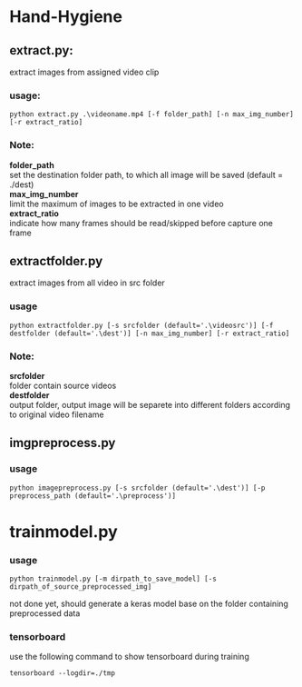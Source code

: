 # Hand-Hygiene

## extract.py:
extract images from assigned video clip
### usage:
```
python extract.py .\videoname.mp4 [-f folder_path] [-n max_img_number] [-r extract_ratio]
```
### Note: 
**folder_path**<br>
set the destination folder path, to which all image will be saved (default = ./dest)<br>
**max_img_number**<br>
limit the maximum of images to be extracted in one video <br>
**extract_ratio**<br>
indicate how many frames should be read/skipped before capture one frame<br>

## extractfolder.py
extract images from all video in src folder
### usage
```
python extractfolder.py [-s srcfolder (default='.\videosrc')] [-f destfolder (default='.\dest')] [-n max_img_number] [-r extract_ratio]
```
### Note: 
**srcfolder**<br>
folder contain source videos<br>
**destfolder**<br>
output folder, output image will be separete into different folders according to original video filename
## imgpreprocess.py
### usage
```
python imagepreprocess.py [-s srcfolder (default='.\dest')] [-p preprocess_path (default='.\preprocess')]
```
# trainmodel.py
### usage
```
python trainmodel.py [-m dirpath_to_save_model] [-s dirpath_of_source_preprocessed_img]
```
not done yet, should generate a keras model base on the folder containing preprocessed data
### tensorboard
use the following command to show tensorboard during training
```
tensorboard --logdir=./tmp
```